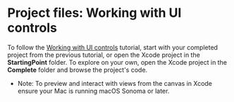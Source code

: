 # Project files: Working with UI controls

To follow the [Working with UI controls](https://developer.apple.com/tutorials/swiftui/working-with-ui-controls) tutorial, start with your completed project from the previous tutorial, or open the Xcode project in the **StartingPoint** folder. To explore on your own, open the Xcode project in the **Complete** folder and browse the project's code.

- Note: To preview and interact with views from the canvas in Xcode ensure your Mac is running macOS Sonoma or later.
